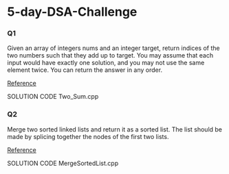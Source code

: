 # 5-day-DSA-Challenge
### Q1
Given an array of integers nums and an integer target, return indices of the two numbers such that they add up to target.
You may assume that each input would have exactly one solution, and you may not use the same element twice.
You can return the answer in any order.


[Reference](https://leetcode.com/problems/two-sum/)


SOLUTION CODE Two_Sum.cpp


### Q2
Merge two sorted linked lists and return it as a sorted list. The list should be made by splicing together the nodes of the first two lists.

[Reference](https://leetcode.com/problems/merge-two-sorted-lists/)


SOLUTION CODE MergeSortedList.cpp
